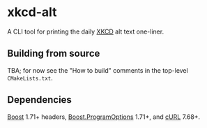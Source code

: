 # xkcd-alt

A CLI tool for printing the daily [XKCD](https://xkcd.com/) alt text one-liner.

## Building from source

TBA; for now see the "How to build" comments in the top-level `CMakeLists.txt`.

## Dependencies

[Boost](https://www.boost.org/) 1.71+ headers, [Boost.ProgramOptions](
    https://www.boost.org/doc/libs/1_71_0/doc/html/program_options.html) 1.71+,
and [cURL](https://curl.se/) 7.68+.
